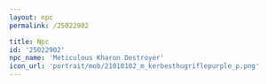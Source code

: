```yaml
---
layout: npc
permalink: /25022902

title: Npc
id: '25022902'
npc_name: 'Meticulous Kharon Destroyer'
icon_url: 'portrait/mob/21010102_m_kerbesthugriflepurple_p.png'
---
```

